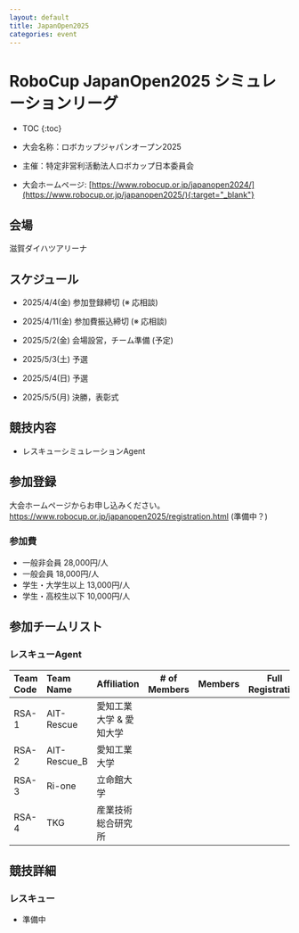 ```yaml
---
layout: default
title: JapanOpen2025
categories: event
---
```


# RoboCup JapanOpen2025 シミュレーションリーグ

- TOC
{:toc}


- 大会名称：ロボカップジャパンオープン2025
- 主催：特定非営利活動法人ロボカップ日本委員会
- 大会ホームページ: [https://www.robocup.or.jp/japanopen2024/](https://www.robocup.or.jp/japanopen2025/){:target="_blank"}

## 会場

滋賀ダイハツアリーナ

## スケジュール

- 2025/4/4(金) 参加登録締切 (※ 応相談)
- 2025/4/11(金) 参加費振込締切 (※ 応相談)

- 2025/5/2(金) 会場設営，チーム準備 (予定)
- 2025/5/3(土) 予選
- 2025/5/4(日) 予選
- 2025/5/5(月) 決勝，表彰式


## 競技内容

- レスキューシミュレーションAgent

## 参加登録

大会ホームページからお申し込みください。
https://www.robocup.or.jp/japanopen2025/registration.html (準備中？)

### 参加費

- 一般非会員 28,000円/人
- 一般会員 18,000円/人
- 学生・大学生以上 13,000円/人
- 学生・高校生以下 10,000円/人


## 参加チームリスト
### レスキューAgent

|Team Code |Team Name |Affiliation |# of Members |Members |Full Registration |
| :---     | :---     | :---       | :---:       | :---   | :---:            |
| RSA-1    | AIT-Rescue | 愛知工業大学 & 愛知大学 | | | |
| RSA-2    | AIT-Rescue_B | 愛知工業大学 | | | |
| RSA-3    | Ri-one | 立命館大学 | | | |
| RSA-4    | TKG | 産業技術総合研究所 | | | |
## 競技詳細

### レスキュー

- 準備中
